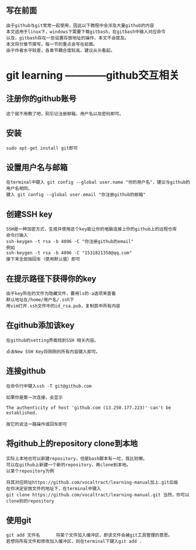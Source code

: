 
## 写在前面
    由于github与git常常一起使用，因此以下教程中会涉及大量github的内容
    本文适用于linux下，windows下需要下载gitbash，在gitbash中输入对应命令
    以及，gitbash存在一些设置存放地址的操作，本文不会提及。
    本文将分章节撰写，每一节的重点会写在前面。
    由于作者水平较差，各章节耦合度较高，建议从头看起。

# git learning ————github交互相关

## 注册你的github账号
    这个就不用教了吧，别忘记注册邮箱、用户名以及密码即可。

## 安装
    sudo apt-get install git即可

## 设置用户名与邮箱
    在terminal中键入 git config --global user.name "你的用户名"，建议与github的用户名相同。
    键入 git config --global user.email "你注册github的邮箱"

## 创建SSH key
    SSH是一种加密方式，生成并使用这个key能让你的电脑连接上你的github上的远程仓库
    命令行输入
    ssh-keygen -t rsa -b 4096 -C "你注册github的email"
    例如
    ssh-keygen -t rsa -b 4096 -C "1531821358@qq.com"
    接下来全部按回车（使用默认值）即可

## 在提示路径下获得你的key
    由于key所在的文件为隐藏文件，要用ls的-a选项来查看
    默认地址在/home/用户名/.ssh下
    用vim打开.ssh文件中的id_rsa.pub，复制其中所有内容

## 在github添加该key
    在github的setting界面找到SSH 相关内容。
    
    点击New SSH Key将刚刚的所有内容键入即可。 
    
## 连接github
    在命令行中键入ssh -T git@github.com
    
    如果你是第一次连接，会显示

    The authenticity of host 'github.com (13.250.177.223)' can't be established.

    按它的说法一路操作或回车即可

## 将github上的repository clone到本地
    实际上本地也可以新建repository，但是bash脚本有一坨，我比较懒。
    可以在github上新建一个新的repository，再clone到本地。
    以某个repository为例

    将其对应网址https://github.com/vocaltract/learning-manual加上.git后缀
    在你决定安放文件的地址下，在terminal中键入
    git clone https://github.com/vocaltract/learning-manual.git 当然，你可以clone别的repository

## 使用git

    git add 文件名      将某个文件加入缓冲区，即该文件会被git工具管理的意思。
    若想将所有文件和修改加入缓冲区，则在terminal下键入git add .

[^_^]:
    ![avatar](/pictures/123.png)











